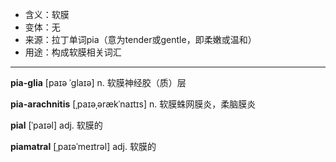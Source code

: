 - <span class="definition">含义：软膜</span>
- <span class="definition">变体：无</span>
- <span class="definition">来源：拉丁单词pia（意为tender或gentle，即柔嫩或温和）</span>
- <span class="definition">用途：构成软膜相关词汇</span>

---

<span class="vocabulary">**pia-glia**</span> [paɪə ˈglaɪə] n. 软膜神经胶（质）层

<span class="vocabulary">**pia-arachnitis**</span> [ˌpaɪəˌərækˈnaɪtɪs] n. 软膜蛛网膜炎，柔脑膜炎

<span class="vocabulary">**pial**</span> [ˈpaɪəl] adj. 软膜的

<span class="vocabulary">**piamatral**</span> [ˌpaɪəˈmeɪtrəl] adj. 软膜的
